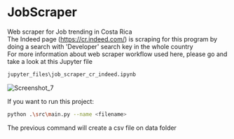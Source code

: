 # JobScraper
Web scraper for Job trending in Costa Rica  
The Indeed page (https://cr.indeed.com/) is scraping for this program by doing a search with 'Developer' search key in the whole country  
For more information about web scraper workflow used here, please go and take a look at this Jupyter file  

```bash
jupyter_files\job_scraper_cr_indeed.ipynb
```

![Screenshot_7](https://user-images.githubusercontent.com/16330583/62430257-5f9f2580-b6d7-11e9-852d-b3feeca04c84.png)

If you want to run this project:

```bash
python .\src\main.py --name <filename>
```

The previous command will create a csv file on data folder
